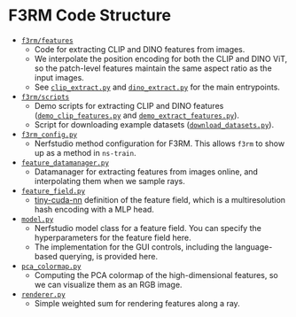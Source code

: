 # F3RM Code Structure

- [`f3rm/features`](/f3rm/features)
    - Code for extracting CLIP and DINO features from images.
    - We interpolate the position encoding for both the CLIP and DINO ViT, so the patch-level features maintain the same
      aspect ratio as the input images.
    - See [`clip_extract.py`](/f3rm/features/clip_extract.py) and [`dino_extract.py`](/f3rm/features/dino_extract.py)
      for the main entrypoints.
- [`f3rm/scripts`](/f3rm/scripts)
    - Demo scripts for extracting CLIP and DINO features ([`demo_clip_features.py`](/f3rm/scripts/demo_clip_features.py)
      and [`demo_extract_features.py`](/f3rm/scripts/demo_extract_features.py)).
    - Script for downloading example datasets ([`download_datasets.py`](/f3rm/scripts/download_datasets.py)).
- [`f3rm_config.py`](/f3rm/f3rm_config.py)
    - Nerfstudio method configuration for F3RM. This allows `f3rm` to show up as a method in `ns-train`.
- [`feature_datamanager.py`](/f3rm/feature_datamanager.py)
    - Datamanager for extracting features from images online, and interpolating them when we sample rays.
- [`feature_field.py`](/f3rm/feature_field.py)
    - [tiny-cuda-nn](https://github.com/NVlabs/tiny-cuda-nn) definition of the feature field, which is a multiresolution
      hash encoding with a MLP head.
- [`model.py`](/f3rm/model.py)
    - Nerfstudio model class for a feature field. You can specify the hyperparameters for the feature field here.
    - The implementation for the GUI controls, including the language-based querying, is provided here.
- [`pca_colormap.py`](/f3rm/pca_colormap.py)
    - Computing the PCA colormap of the high-dimensional features, so we can visualize them as an RGB image.
- [`renderer.py`](/f3rm/renderer.py)
    - Simple weighted sum for rendering features along a ray.
